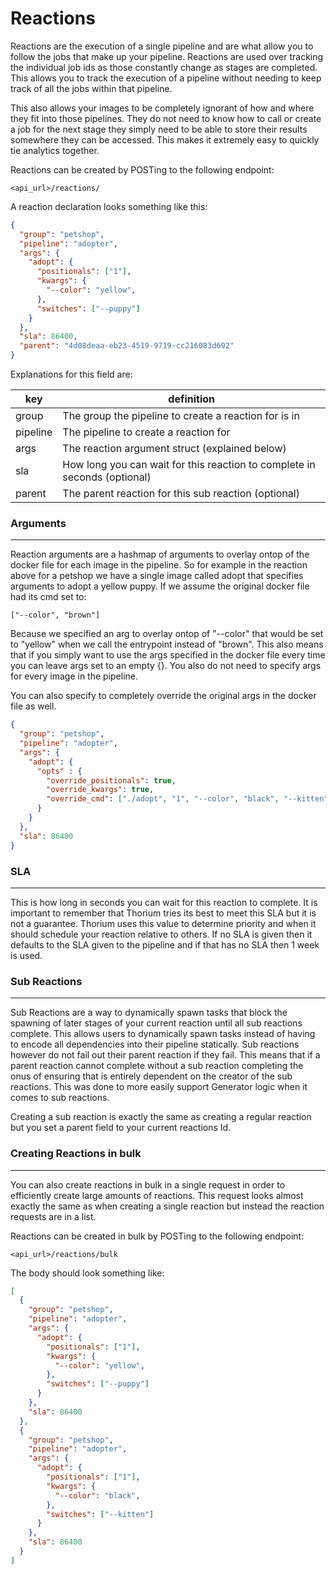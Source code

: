 # Reactions

Reactions are the execution of a single pipeline and are what allow you to
follow the jobs that make up your pipeline. Reactions are used over tracking the 
individual job ids as those constantly change as stages are completed. This 
allows you to track the execution of a pipeline without needing to keep track
of all the jobs within that pipeline.

This also allows your images to be completely ignorant of how and where they
fit into those pipelines. They do not need to know how to call or create a job
for the next stage they simply need to be able to store their results somewhere
they can be accessed. This makes it extremely easy to quickly tie analytics
together.

Reactions can be created by POSTing to the following endpoint:
```
<api_url>/reactions/
```

A reaction declaration looks something like this:
```json
{
  "group": "petshop",
  "pipeline": "adopter",
  "args": {
    "adopt": {
      "positionals": ["1"],
      "kwargs": {
        "--color": "yellow",
      },
      "switches": ["--puppy"]
    }
  },
  "sla": 86400,
  "parent": "4d08deaa-eb23-4519-9719-cc216083d692"
}
```

Explanations for this field are:

| key | definition |
| --- | ---------- |
| group | The group the pipeline to create a reaction for is in |
| pipeline | The pipeline to create a reaction for |
| args | The reaction argument struct (explained below) |
| sla | How long you can wait for this reaction to complete in seconds (optional) |
| parent | The parent reaction for this sub reaction (optional) |

### Arguments
---
Reaction arguments are a hashmap of arguments to overlay ontop of the docker
file for each image in the pipeline. So for example in the reaction above for a
petshop we have a single image called adopt that specifies arguments to adopt a
yellow puppy. If we assume the original docker file had its cmd set to:

```
["--color", "brown"]
```

Because we specified an arg to overlay ontop of "--color" that would be set to
"yellow" when we call the entrypoint instead of "brown". This also means that 
if you simply want to use the args specified in the docker file every time you
can leave args set to an empty {}. You also do not need to specify args for
every image in the pipeline.

You can also specify to completely override the original args in the docker file
as well.

```json
{
  "group": "petshop",
  "pipeline": "adopter",
  "args": {
    "adopt": {
      "opts" : {
        "override_positionals": true,
        "override_kwargs": true,
        "override_cmd": ["./adopt", "1", "--color", "black", "--kitten"]
      }
    }
  },
  "sla": 86400
}
```

### SLA
---
This is how long in seconds you can wait for this reaction to complete. It is
important to remember that Thorium tries its best to meet this SLA but it is not
a guarantee. Thorium uses this value to determine priority and when it should
schedule your reaction relative to others. If no SLA is given then it defaults to
the SLA given to the pipeline and if that has no SLA then 1 week is used.

### Sub Reactions
---

Sub Reactions are a way to dynamically spawn tasks that block the spawning of
later stages of your current reaction until all sub reactions complete. This
allows users to dynamically spawn tasks instead of having to encode all
dependencies into their pipeline statically. Sub reactions however do not fail
out their parent reaction if they fail. This means that if a parent reaction
cannot complete without a sub reaction completing the onus of ensuring that
is entirely dependent on the creator of the sub reactions. This was done to
more easily support Generator logic when it comes to sub reactions.

Creating a sub reaction is exactly the same as creating a regular reaction but
you set a parent field to your current reactions Id.

### Creating Reactions in bulk
---
You can also create reactions in bulk in a single request in order to efficiently
create large amounts of reactions. This request looks almost exactly the same as
when creating a single reaction but instead the reaction requests are in a list.

Reactions can be created in bulk by POSTing to the following endpoint:
```
<api_url>/reactions/bulk
```

The body should look something like:

```json
[
  {
    "group": "petshop",
    "pipeline": "adopter",
    "args": {
      "adopt": {
        "positionals": ["1"],
        "kwargs": {
          "--color": "yellow",
        },
        "switches": ["--puppy"]
      }
    },
    "sla": 86400
  },
  {
    "group": "petshop",
    "pipeline": "adopter",
    "args": {
      "adopt": {
        "positionals": ["1"],
        "kwargs": {
          "--color": "black",
        },
        "switches": ["--kitten"]
      }
    },
    "sla": 86400
  }
]
```
